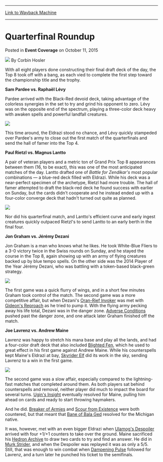 
---
[Link to Wayback Machine](https://web.archive.org/web/20151015003417/http://magic.wizards.com/en/events/coverage/gpwis15/quarterfinals-roundup-2015-10-11)

[_metadata_:author]:- "Corbin Hosler"
[_metadata_:description]:- "With all eight players done constructing their final draft deck of the day, the Top 8 took off with a bang, as each vied to complete the first step toward the championship title and the trophy. Sam Pardee vs. Raphaël Lévy Pardee arrived with the Black-Red devoid deck, taking advantage of the colorless synergies in the set to try and grind his opponent to zero. Lévy was on the opposite end of the spectrum, playing a three-color deck heavy with awaken spells and powerful landfall creatures."
[_metadata_:generator]:- "Drupal 7 (http://drupal.org)"
[_metadata_:node]:- "736861"
[_metadata_:publish_date]:- "2015-10-11"
[_metadata_:source]:- "div-main-content"
[_metadata_:title]:- "Quarterfinal Roundup"
[_metadata_:wayback_capture_timestamp]:- "2015-10-15 00:34:17"
[_metadata_:wayback_raw_url]:- "https://web.archive.org/web/20151015003417id_/http://magic.wizards.com/en/events/coverage/gpwis15/quarterfinals-roundup-2015-10-11"
[_metadata_:wayback_url]:- "http://magic.wizards.com/en/events/coverage/gpwis15/quarterfinals-roundup-2015-10-11"
---


Quarterfinal Roundup
====================



 Posted in **Event Coverage**
 on October 11, 2015 






![](https://media.magic.wizards.com/styles/auth_small/public/images/person/hosler.jpg)
By Corbin Hosler










With all eight players done constructing their final draft deck of the day, the Top 8 took off with a bang, as each vied to complete the first step toward the championship title and the trophy.


**Sam Pardee vs. Raphaël Lévy**


Pardee arrived with the Black-Red devoid deck, taking advantage of the colorless synergies in the set to try and grind his opponent to zero. Lévy was on the opposite end of the spectrum, playing a three-color deck heavy with awaken spells and powerful landfall creatures.


**![](https://media.wizards.com/2015/events/gpwis15/gpmadison15_Top8Quarter-Pardee-Levy.jpg)**


This time around, the Eldrazi stood no chance, and Lévy quickly stampeded over Pardee's army to close out the first match of the quarterfinals and send the hall of famer into the Top 4.


**Paul Rietzl vs. Magnus Lantto**


A pair of veteran players and a metric ton of Grand Prix Top 8 appearances between them (16, to be exact), this was one of the most anticipated matches of the day. Lantto drafted one of *Battle for Zendikar's* most popular combinations — a blue-red deck filled with Eldrazi. While his deck was a near-perfect specimen of the archetype, Rietzl had more trouble. The hall of famer attempted to draft the black-red deck he found success with earlier on Sunday, but the cards didn't cooperate and he instead ended up with a four-color converge deck that hadn't turned out quite as planned.


**![](https://media.wizards.com/2015/events/gpwis15/gpmadison15_Top8Quarter-Rietzl-Lantto.jpg)**


Nor did his quarterfinal match, and Lantto's efficient curve and early ingest creatures quickly outpaced Rietzl's to send Lantto to an early berth in the final four.


**Jon Graham vs. Jérémy Dezani**


Jon Graham is a man who knows what he likes. He took White-Blue Fliers to a 3-0 victory twice in the Swiss rounds on Sunday, and he stayed the course in the Top 8, again showing up with an army of flying creatures backed up by blue tempo spells. On the other side was the 2014 Player of the Year Jérémy Dezani, who was battling with a token-based black-green strategy.


**![](https://media.wizards.com/2015/events/gpwis15/gpmadison15_Top8-Quarter-Dezani-Graham.jpg)**


The first game was a quick flurry of wings, and in a short few minutes Graham took control of the match. The second game was a more competitive affair, but when Dezani's [Oran-Rief Invoker](http://gatherer.wizards.com/Pages/Card/Details.aspx?name=Oran-Rief+Invoker) was met with [Gideon's Reproach](http://gatherer.wizards.com/Pages/Card/Details.aspx?name=Gideon%27s+Reproach) as he tried to pump it. With the flying army pecking away his life total, Dezani was in the danger zone. [Adverse Conditions](http://gatherer.wizards.com/Pages/Card/Details.aspx?name=Adverse+Conditions) pushed past the danger zone, and one attack later Graham finished off the match.


**Joe Lavrenz vs. Andrew Maine**


Lavrenz was happy to stretch his mana base and play all the lands, and had a four-color draft deck that also included [Blighted Fen](http://gatherer.wizards.com/Pages/Card/Details.aspx?name=Blighted+Fen), which he used to great effect in his first game against Andrew Maine. While his counterspells kept Maine's Eldrazi at bay, [Skyrider Elf](http://gatherer.wizards.com/Pages/Card/Details.aspx?name=Skyrider+Elf) did its work in the sky, sending Lavrenz to a win in the first game.


**![](https://media.wizards.com/2015/events/gpwis15/gpmadison15_Top8Quarter-Lavernz-Maine.jpg)**


The second game was a slow affair, especially compared to the lightning-fast matches that completed around them. As both players sat behind counterspells and removal, neither player did much to impact the board for several turns. [Ugin's Insight](http://gatherer.wizards.com/Pages/Card/Details.aspx?name=Ugin%27s+Insight) eventually resolved for Maine, pulling him ahead on cards and ready to start throwing haymakers.


And he did. [Breaker of Armies](http://gatherer.wizards.com/Pages/Card/Details.aspx?name=Breaker+of+Armies) and [Scour from Existence](http://gatherer.wizards.com/Pages/Card/Details.aspx?name=Scour+from+Existence) were both countered, but that meant that [Bane of Bala Ged](http://gatherer.wizards.com/Pages/Card/Details.aspx?name=Bane+of+Bala+Ged) resolved for the Michigan native.


It was, however, met with an even bigger Eldrazi when [Ulamog's Despoiler](http://gatherer.wizards.com/Pages/Card/Details.aspx?name=Ulamog%27s+Despoiler) arrived with four +1/+1 counters to take over the ground. Maine sacrificed his [Hedron Archive](http://gatherer.wizards.com/Pages/Card/Details.aspx?name=Hedron+Archive) to draw two cards to try and find an answer. He did in [Murk Strider](http://gatherer.wizards.com/Pages/Card/Details.aspx?name=Murk+Strider), and when the Despoiler was replayed it was as only a 5/5. Still, that was enough to win combat when [Dampening Pulse](http://gatherer.wizards.com/Pages/Card/Details.aspx?name=Dampening+Pulse) followed for Lavrenz, and a turn later he punched his ticket to the semifinals.







